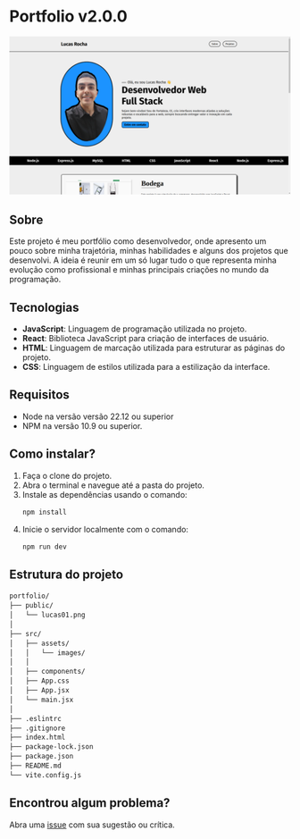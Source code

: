 # Portfolio v2.0.0

![Imagem do projeto](./src/assets/images/projeto-portfolio.png)

## Sobre

Este projeto é meu portfólio como desenvolvedor, onde apresento um pouco sobre minha trajetória, minhas habilidades e alguns dos projetos que desenvolvi. A ideia é reunir em um só lugar tudo o que representa minha evolução como profissional e minhas principais criações no mundo da programação.

## Tecnologias

- **JavaScript**: Linguagem de programação utilizada no projeto.
- **React**: Biblioteca JavaScript para criação de interfaces de usuário.
- **HTML**: Linguagem de marcação utilizada para estruturar as páginas do projeto.
- **CSS**: Linguagem de estilos utilizada para a estilização da interface.

## Requisitos

- Node na versão versão 22.12 ou superior
- NPM na versão 10.9 ou superior.

## Como instalar?

1. Faça o clone do projeto.
2. Abra o terminal e navegue até a pasta do projeto.
3. Instale as dependências usando o comando:
   ```bash
   npm install
   ```
4. Inicie o servidor localmente com o comando:
   ```bash
   npm run dev
   ```

## Estrutura do projeto

```bash
portfolio/
├── public/
│   └── lucas01.png
│
├── src/
│   ├── assets/
│   │   └── images/
│   │
│   ├── components/
│   ├── App.css
│   ├── App.jsx
│   └── main.jsx
│
├── .eslintrc
├── .gitignore
├── index.html
├── package-lock.json
├── package.json
├── README.md
└── vite.config.js
```

## Encontrou algum problema?

Abra uma [issue](https://github.com/lucasrochabz/portifolio/issues) com sua sugestão ou crítica.
